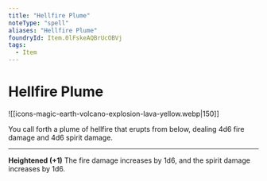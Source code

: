 ```yaml
---
title: "Hellfire Plume"
noteType: "spell"
aliases: "Hellfire Plume"
foundryId: Item.0lFskeAQBrUcOBVj
tags:
  - Item
---
```


# Hellfire Plume
![[icons-magic-earth-volcano-explosion-lava-yellow.webp|150]]

You call forth a plume of hellfire that erupts from below, dealing 4d6 fire damage and 4d6 spirit damage.

* * *

**Heightened (+1)** The fire damage increases by 1d6, and the spirit damage increases by 1d6.
